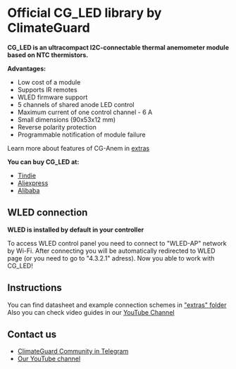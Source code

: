# [](https://github.com/climateguard/CG_led#official-library-for-cg_led-by-climateguard)Official CG_LED library by ClimateGuard

**CG_LED is an ultracompact I2C-connectable thermal anemometer module based on NTC thermistors.**

**Advantages:**
- Low cost of a module
- Supports IR remotes 
- WLED firmware support
- 5 channels of shared anode LED control  
- Maximum current of one control channel - 6 A  
- Small dimensions (90x53x12 mm)  
- Reverse polarity protection
- Programmable notification of module failure 

Learn more about features of CG-Anem in [extras](https://github.com/climateguard/CG-Anem/tree/master/extras)

**You can buy CG_LED at:**

-  [Tindie](https://www.tindie.com/stores/climateguard/)  
-  [Aliexpress](https://aliexpress.ru/store/all-wholesale-products/910985005.html)  
-  [Alibaba](https://mashintertorg.trustpass.alibaba.com/productgrouplist-903279422/Electronics.html?spm=a2700.shop_cp.88.14)

## WLED connection
**WLED is installed by default in your controller**

To access WLED control panel you need to connect to "WLED-AP" network by Wi-Fi. After connecting you will be automatically redirected to WLED page (or you need to go to "4.3.2.1" adress). Now you able to work with CG_LED!


## [](https://github.com/climateguard/CG-Anem#instructions)Instructions

You can find datasheet and example connection schemes in  ["extras" folder](https://github.com/climateguard/RadSens/tree/master/extras/)  
Also you can check video guides in our [YouTube Channel](https://www.youtube.com/channel/UCp0ztK0nSK1sWZI-IgQqJeQ)


## [](https://github.com/climateguard/CG-Anem#contact-us)Contact us
- [ClimateGuard Community in Telegram](https://t.me/climateguard_community)  
- [Our YouTube channel](https://www.youtube.com/channel/UCp0ztK0nSK1sWZI-IgQqJeQ)

